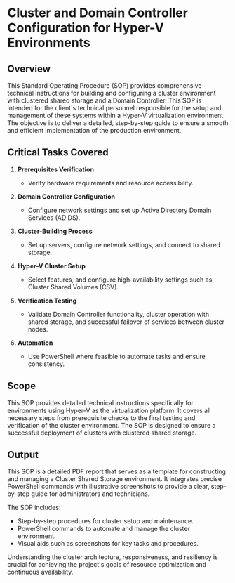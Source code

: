 # Cluster and Domain Controller Configuration for Hyper-V Environments

## Overview

This Standard Operating Procedure (SOP) provides comprehensive technical instructions for building and configuring a cluster environment with clustered shared storage and a Domain Controller. This SOP is intended for the client's technical personnel responsible for the setup and management of these systems within a Hyper-V virtualization environment. The objective is to deliver a detailed, step-by-step guide to ensure a smooth and efficient implementation of the production environment.

## Critical Tasks Covered

1. **Prerequisites Verification**
   - Verify hardware requirements and resource accessibility.

2. **Domain Controller Configuration**
   - Configure network settings and set up Active Directory Domain Services (AD DS).

3. **Cluster-Building Process**
   - Set up servers, configure network settings, and connect to shared storage.

4. **Hyper-V Cluster Setup**
   - Select features, and configure high-availability settings such as Cluster Shared Volumes (CSV).

5. **Verification Testing**
   - Validate Domain Controller functionality, cluster operation with shared storage, and successful failover of services between cluster nodes.

6. **Automation**
   - Use PowerShell where feasible to automate tasks and ensure consistency.

## Scope

This SOP provides detailed technical instructions specifically for environments using Hyper-V as the virtualization platform. It covers all necessary steps from prerequisite checks to the final testing and verification of the cluster environment. The SOP is designed to ensure a successful deployment of clusters with clustered shared storage.

## Output

This SOP is a detailed PDF report that serves as a template for constructing and managing a Cluster Shared Storage environment. It integrates precise PowerShell commands with illustrative screenshots to provide a clear, step-by-step guide for administrators and technicians.

The SOP includes:
- Step-by-step procedures for cluster setup and maintenance.
- PowerShell commands to automate and manage the cluster environment.
- Visual aids such as screenshots for key tasks and procedures.

Understanding the cluster architecture, responsiveness, and resiliency is crucial for achieving the project's goals of resource optimization and continuous availability.
